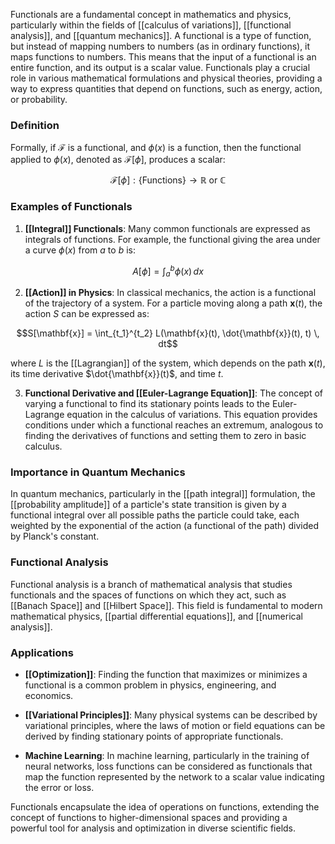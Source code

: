Functionals are a fundamental concept in mathematics and physics, particularly within the fields of [[calculus of variations]], [[functional analysis]], and [[quantum mechanics]]. A functional is a type of function, but instead of mapping numbers to numbers (as in ordinary functions), it maps functions to numbers. This means that the input of a functional is an entire function, and its output is a scalar value. Functionals play a crucial role in various mathematical formulations and physical theories, providing a way to express quantities that depend on functions, such as energy, action, or probability.

### Definition

Formally, if $\mathcal{F}$ is a functional, and $\phi(x)$ is a function, then the functional applied to $\phi(x)$, denoted as $\mathcal{F}[\phi]$, produces a scalar:

$$\mathcal{F}[\phi] : \{\text{Functions}\} \rightarrow \mathbb{R} \text{ or } \mathbb{C}$$

### Examples of Functionals

1. **[[Integral]] Functionals**: Many common functionals are expressed as integrals of functions. For example, the functional giving the area under a curve $\phi(x)$ from $a$ to $b$ is:

$$A[\phi] = \int_a^b \phi(x) \, dx$$

2. **[[Action]] in Physics**: In classical mechanics, the action is a functional of the trajectory of a system. For a particle moving along a path $\mathbf{x}(t)$, the action $S$ can be expressed as:

$$S[\mathbf{x}] = \int_{t_1}^{t_2} L(\mathbf{x}(t), \dot{\mathbf{x}}(t), t) \, dt$$

where $L$ is the [[Lagrangian]] of the system, which depends on the path $\mathbf{x}(t)$, its time derivative $\dot{\mathbf{x}}(t)$, and time $t$.

3. **Functional Derivative and [[Euler-Lagrange Equation]]**: The concept of varying a functional to find its stationary points leads to the Euler-Lagrange equation in the calculus of variations. This equation provides conditions under which a functional reaches an extremum, analogous to finding the derivatives of functions and setting them to zero in basic calculus.

### Importance in Quantum Mechanics

In quantum mechanics, particularly in the [[path integral]] formulation, the [[probability amplitude]] of a particle's state transition is given by a functional integral over all possible paths the particle could take, each weighted by the exponential of the action (a functional of the path) divided by Planck's constant.

### Functional Analysis

Functional analysis is a branch of mathematical analysis that studies functionals and the spaces of functions on which they act, such as [[Banach Space]] and [[Hilbert Space]]. This field is fundamental to modern mathematical physics, [[partial differential equations]], and [[numerical analysis]].

### Applications

- **[[Optimization]]**: Finding the function that maximizes or minimizes a functional is a common problem in physics, engineering, and economics.
  
- **[[Variational Principles]]**: Many physical systems can be described by variational principles, where the laws of motion or field equations can be derived by finding stationary points of appropriate functionals.

- **Machine Learning**: In machine learning, particularly in the training of neural networks, loss functions can be considered as functionals that map the function represented by the network to a scalar value indicating the error or loss.

Functionals encapsulate the idea of operations on functions, extending the concept of functions to higher-dimensional spaces and providing a powerful tool for analysis and optimization in diverse scientific fields.